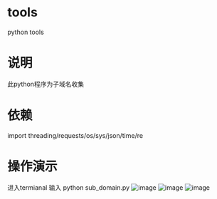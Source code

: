 # tools
python tools
# 说明
此python程序为子域名收集
# 依赖
import threading/requests/os/sys/json/time/re
# 操作演示
进入termianal 输入  python sub_domain.py
![image](https://user-images.githubusercontent.com/96511581/200107746-02270aff-d247-4548-962d-b7deeb0de164.png)
![image](https://user-images.githubusercontent.com/96511581/200107796-e4e9ebc7-d34a-4ab3-8da9-6d31aed4faaf.png)
![image](https://user-images.githubusercontent.com/96511581/200107857-6acb2ae4-f10d-40b3-afd4-09106918db41.png)
